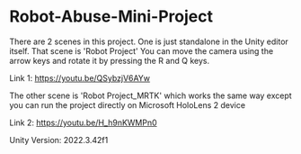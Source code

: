 # Robot-Abuse-Mini-Project

There are 2 scenes in this project. One is just standalone in the Unity editor itself. That scene is 'Robot Project'
You can move the camera using the arrow keys and rotate it by pressing the R and Q keys. 

Link 1: https://youtu.be/QSybzjV6AYw

The other scene is 'Robot Project_MRTK' which works the same way except you can run the project directly on Microsoft HoloLens 2 device

Link 2: https://youtu.be/H_h9nKWMPn0 

Unity Version: 2022.3.42f1
